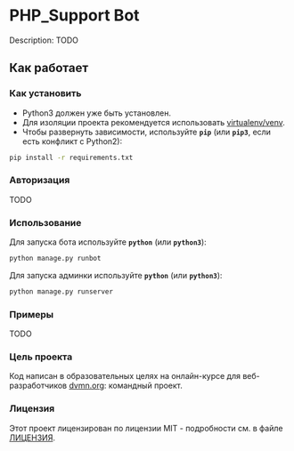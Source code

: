 # PHP_Support Bot
Description: TODO

## Как работает


### Как установить
* Python3 должен уже быть установлен.
* Для изоляции проекта рекомендуется использовать [virtualenv/venv](https://docs.python.org/3/library/venv.html).
* Чтобы развернуть зависимости, используйте **`pip`** (или **`pip3`**, если есть конфликт с Python2):

```bash
pip install -r requirements.txt
```
### Авторизация
TODO

### Использование
Для запуска бота используйте  **`python`** (или **`python3`**):
```bash
python manage.py runbot
```
Для запуска админки используйте  **`python`** (или **`python3`**):
```bash
python manage.py runserver
```
### Примеры

TODO

### Цель проекта

Код написан в образовательных целях на онлайн-курсе для веб-разработчиков [dvmn.org](https://dvmn.org): командный проект.

### Лицензия

Этот проект лицензирован по лицензии MIT - подробности см. в файле [ЛИЦЕНЗИЯ](LICENSE).
